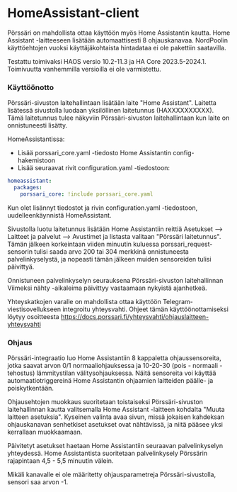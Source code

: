 # HomeAssistant-client
Pörssäri on mahdollista ottaa käyttöön myös Home Assistantin kautta. Home Assistant -laitteeseen lisätään automaattisesti 8 ohjauskanavaa. NordPoolin käyttöehtojen vuoksi käyttäjäkohtaista hintadataa ei ole pakettiin saatavilla.

Testattu toimivaksi HAOS versio 10.2-11.3 ja HA Core 2023.5-2024.1. Toimivuutta vanhemmilla versioilla ei ole varmistettu.

### Käyttöönotto
Pörssäri-sivuston laitehallintaan lisätään laite "Home Assistant". Laitetta lisätessä sivustolla luodaan yksilöllinen laitetunnus (HAXXXXXXXXXX). Tämä laitetunnus tulee näkyviin Pörssäri-sivuston laitehallintaan kun laite on onnistuneesti lisätty.

HomeAssistantissa:
- Lisää porssari_core.yaml -tiedosto Home Assistantin config-hakemistoon
- Lisää seuraavat rivit configuration.yaml -tiedostoon:

```yaml
homeassistant:  
  packages:    
    porssari_core: !include porssari_core.yaml
```

Kun olet lisännyt tiedostot ja rivin configuration.yaml -tiedostoon, uudelleenkäynnistä HomeAssistant.

Sivustolla luotu laitetunnus lisätään Home Assistantiin reittiä Asetukset --> Laitteet ja palvelut --> Avustimet ja listasta valitaan "Pörssäri laitetunnus". Tämän jälkeen korkeintaan viiden minuutin kuluessa porssari_request-sensorin tulisi saada arvo 200 tai 304 merkkinä onnistuneesta palvelinkyselystä, ja nopeasti tämän jälkeen muiden sensoreiden tulisi päivittyä. 

Onnistuneen palvelinkyselyn seurauksena Pörssäri-sivuston laitehallinnan Viimeksi nähty -aikaleima päivittyy vastaamaan nykyistä ajanhetkeä.

Yhteyskatkojen varalle on mahdollista ottaa käyttöön Telegram-viestisovellukseen integroitu yhteysvahti. Ohjeet tämän käyttöönottamiseksi löytyy osoitteesta https://docs.porssari.fi/yhteysvahti/ohjauslaitteen-yhteysvahti


### Ohjaus

Pörssäri-integraatio luo Home Assistantiin 8 kappaletta ohjaussensoreita, jotka saavat arvon 0/1 normaaliohjauksessa ja 10-20-30 (pois - normaali - tehostus) lämmitystilan välitysohjauksessa. Näitä sensoreita voi käyttää automaatiotriggereinä Home Assistantin ohjaamien laitteiden päälle- ja poiskytkentään. 

Ohjausehtojen muokkaus suoritetaan toistaiseksi Pörssäri-sivuston laitehallinnan kautta valitsemalla Home Assistant -laitteen kohdalta "Muuta laitteen asetuksia". Kyseinen valinta avaa sivun, missä jokaisen kahdeksan ohjauskanavan senhetkiset asetukset ovat nähtävissä, ja niitä pääsee yksi kerrallaan muokkaamaan.

Päivitetyt asetukset haetaan Home Assistantiin seuraavan palvelinkyselyn yhteydessä. Home Assistantista suoritetaan palvelinkysely Pörssärin rajapintaan 4,5 - 5,5 minuutin välein.

Mikäli kanavalle ei ole määritetty ohjausparametreja Pörssäri-sivustolla, sensori saa arvon -1.
